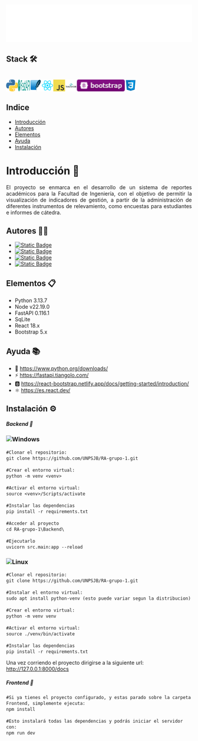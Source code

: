 <img height="100" alt="ReporteAcademico" width="100%" src="README/marquee.svg" />

<div>

## Stack 🛠️
<br>
<img align="left" src="README/icon/python.png" />
<img align="left" src="README/icon/fastAPI.png" width="32" height="32"/>
<img align="left" src="README/icon/SQLite.png" width="32" height="32"/>
<img align="left" src= "README/icon/react.png" widht="32" height="32"/>
<img align="left" src="README/icon/javascript.png" widht="32" height="32"/>
<img align="left" src= "README/icon/Tailwind CSS.png" widht="32" height="32"/>
<img align="left" src= "README/icon/Bootstrap.png" widht="32" height="32"/>
<img align="left" src="README/icon/CSS3.png" width="32" height="32"/>

<br>
</div>
<br>

## Indice
- [Introducción](#introducción)
- [Autores](#autores)
- [Elementos](#elementos)
- [Ayuda](#ayuda)
- [Instalación](#instalación)

# Introducción 📄
<p align="justify">
El proyecto se enmarca en el desarrollo de un sistema de reportes académicos para la Facultad de Ingeniería, con el objetivo de permitir la visualización de indicadores de
gestión, a partir de la administración de diferentes instrumentos de relevamiento, como encuestas para estudiantes e informes de cátedra. 

</p>

## Autores 👨‍💻 
 - [![Static Badge](https://img.shields.io/badge/Lautaro_Lagos-black?logo=GitHub)](https://github.com/FunnLagos2k)
 - [![Static Badge](https://img.shields.io/badge/Lautaro_Moraga-black?logo=GitHub)](https://github.com/Moraga1201)
 - [![Static Badge](https://img.shields.io/badge/Juan_Riquelme-black?logo=GitHub)](https://github.com/Juanownn)
 - [![Static Badge](https://img.shields.io/badge/Agustin_Pacheco-black?logo=GitHub)](https://github.com/aguspacheco)

## Elementos 📋
- Python 3.13.7  
- Node v22.19.0
- FastAPI 0.116.1
- SqLite 
- React 18.x
- Bootstrap 5.x  

## Ayuda 📚
- 🐍 https://www.python.org/downloads/ 
- ⚡ https://fastapi.tiangolo.com/ 
- 🅱️ https://react-bootstrap.netlify.app/docs/getting-started/introduction/ 
- ⚛️ https://es.react.dev/

## Instalación ⚙️  

##### Backend 🚀
### ![Windows](https://img.shields.io/badge/Windows-0078D6?style=for-the-badge&logo=windows&logoColor=white)
~~~
#Clonar el repositorio:
git clone https://github.com/UNPSJB/RA-grupo-1.git

#Crear el entorno virtual:
python -m venv <venv>

#Activar el entorno virtual:
source <venv>/Scripts/activate

#Instalar las dependencias
pip install -r requirements.txt

#Acceder al proyecto
cd RA-grupo-1\Backend\

#Ejecutarlo 
uvicorn src.main:app --reload
~~~

### ![Linux](https://img.shields.io/badge/Linux-FCC624?style=for-the-badge&logo=linux&logoColor=black)
~~~
#Clonar el repositorio:
git clone https://github.com/UNPSJB/RA-grupo-1.git

#Instalar el entorno virtual:
sudo apt install python-venv (esto puede variar segun la distribucion) 

#Crear el entorno virtual:
python -m venv venv 

#Activar el entorno virtual:
source ./venv/bin/activate

#Instalar las dependencias
pip install -r requirements.txt
~~~

Una vez corriendo el proyecto dirigirse a la siguiente url: http://127.0.0.1:8000/docs 

##### Frontend 🚀
~~~
#Si ya tienes el proyecto configurado, y estas parado sobre la carpeta Frontend, simplemente ejecuta:
npm install

#Esto instalará todas las dependencias y podrás iniciar el servidor con:
npm run dev
~~~